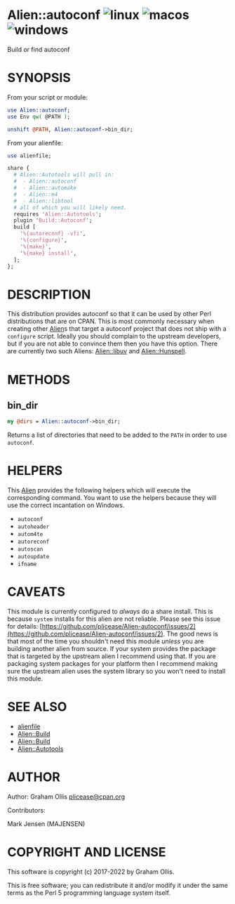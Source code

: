 # Alien::autoconf ![linux](https://github.com/PerlAlien/Alien-autoconf/workflows/linux/badge.svg) ![macos](https://github.com/PerlAlien/Alien-autoconf/workflows/macos/badge.svg) ![windows](https://github.com/PerlAlien/Alien-autoconf/workflows/windows/badge.svg)

Build or find autoconf

# SYNOPSIS

From your script or module:

```perl
use Alien::autoconf;
use Env qw( @PATH );

unshift @PATH, Alien::autoconf->bin_dir;
```

From your alienfile:

```perl
use alienfile;

share {
  # Alien::Autotools will pull in:
  #  - Alien::autoconf
  #  - Alien::automake
  #  - Alien::m4
  #  - Alien::libtool
  # all of which you will likely need.
  requires 'Alien::Autotools';
  plugin 'Build::Autoconf';
  build [
    '%{autoreconf} -vfi',
    '%{configure}',
    '%{make}',
    '%{make} install',
  ];
};
```

# DESCRIPTION

This distribution provides autoconf so that it can be used by other Perl distributions that are on CPAN.  This is most commonly necessary when creating
other [Alien](https://metacpan.org/pod/Alien)s that target a autoconf project that does not ship with a `configure` script.  Ideally you should complain to the upstream developers,
but if you are not able to convince them then you have this option.  There are currently two such Aliens: [Alien::libuv](https://metacpan.org/pod/Alien::libuv) and [Alien::Hunspell](https://metacpan.org/pod/Alien::Hunspell).

# METHODS

## bin\_dir

```perl
my @dirs = Alien::autoconf->bin_dir;
```

Returns a list of directories that need to be added to the `PATH` in order to use `autoconf`.

# HELPERS

This [Alien](https://metacpan.org/pod/Alien) provides the following helpers which will execute the corresponding command.  You want
to use the helpers because they will use the correct incantation on Windows.

- `autoconf`
- `autoheader`
- `autom4te`
- `autoreconf`
- `autoscan`
- `autoupdate`
- `ifname`

# CAVEATS

This module is currently configured to _always_ do a share install.  This is because `system` installs for this alien are not reliable.  Please see
this issue for details: [https://github.com/plicease/Alien-autoconf/issues/2](https://github.com/plicease/Alien-autoconf/issues/2).  The good news is that most of the time you shouldn't need this module
_unless_ you are building another alien from source.  If your system provides the package that is targeted by the upstream alien I recommend using
that.  If you are packaging system packages for your platform then I recommend making sure the upstream alien uses the system library so you won't need
to install this module.

# SEE ALSO

- [alienfile](https://metacpan.org/pod/alienfile)
- [Alien::Build](https://metacpan.org/pod/Alien::Build)
- [Alien::Build](https://metacpan.org/pod/Alien::Build)
- [Alien::Autotools](https://metacpan.org/pod/Alien::Autotools)

# AUTHOR

Author: Graham Ollis <plicease@cpan.org>

Contributors:

Mark Jensen (MAJENSEN)

# COPYRIGHT AND LICENSE

This software is copyright (c) 2017-2022 by Graham Ollis.

This is free software; you can redistribute it and/or modify it under
the same terms as the Perl 5 programming language system itself.
